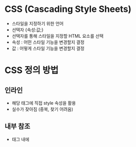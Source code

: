 # CSS (Cascading Style Sheets)
* 스타일을 지정하기 위한 언어
* 선택자 {속성:값;}
* 선택자를 통해 스타일을 지정할 HTML 요소를 선택
* 속성 : 어떤 스타일 기능을 변경할지 결정
* 값 : 어떻게 스타일 기능을 변경할지 결정

# CSS 정의 방법
## 인라인 
* 해당 태그에 직접 style 속성을 활용
* 실수가 잦아짐 (중복, 찾기 어려움)
## 내부 참조
* <head> 태그 내에 <style> 에 지정
* 내부 참조를 쓰게 되면 코드가 너무 길어짐
## 외부 참조
* 외부 CSS 파일을 <head> 내 <link>를 통해 불러오기
* 가장 많이 쓰는 방식

# CSS Selectors
## 선택자 유형
* 기본 선택자
  * 전체 선택자 : *
  * 요소 선택자 : h1. h2 (HTML 태그를 직접 선택)
  * 클래스 선택자 : .green
  * 아이디 선택자 : #purple (단일 id 사용)
  * 속성 선택자 

* 결합자
  * 자손 결합자 : .box p [선택자 box 하위의 모든 p 요소]
  * 자식 결합자 : .box > p [선택자 box  바로 아래의 p 요소]
  * 일반 형제 결합자 : p ~ span [선택자 p 뒤에 위치하는 span 요소를 모두 선택]
  * 인접 형제 결합자 : p + span [선택자 p 바로 뒤에 위치하는 span 요소를 선택]

* 의사 클래스/요소
  * 링크, 동적 의사 클래스
  * 구조적 의사 클래스, 기타 의사 클래스, 의사 엘리먼트, 속성 선택자
* 우선순위 : !important > 인라인 > id > class, 속성, pseudo-class > 요소, pseudo-element > CSS 파일 로딩 순서
  
* CSS 상속
  * 속성 중에는 상속이 되는 것과 되지 않는 것들이 있다.
  * 되는 것 : text 관련 요소, opacity, visibility 등
  * 안되는 것 : box model 관련 요소, position 관련 요소 등

# CSS 기본 스타일
* 크기 단위
  * PX 픽셀
    * 모니터 해상도의 한 화소 기준
    * 고정적인 단위
  * %
    * 백분율 단위
    * 가변적인 레이아웃에서 자주 사용
  * em
    * 상속의 영향을 받음
    * 배수 단위, 요소에 지정된 사이즈에 상대적인 사이즈를 가짐
  * rem 
    * 상속의 영향을 받지 않음
    * 최상위 요소 html 의 사이즈를 기준으로 배수 단위를 가짐
  * viewport
    * 디바이스의 viewport를 기준으로 상대적인 사이즈가 결정됨
    * vw, vh, vmin, vmax
* 색상 단위
  * 색상 키워드
    * 대소문자 구분 X
    * 특정 색을 직접 글자로 나타냄
  * RGB 색상
    * 16진수 표기법 (#) or 함수형 표기법 (rgb) 으로 특정 색을 표현
  * HSL 색상
    * 색상, 채도, 명도를 통해 특정 색을 표현하는 방식
    * hsla : a는 투명도

* 문서 표현
  * 텍스트
    * 서체 (font-family)
    * 서체 스타일 (font-style, font-weight)
    * 자간 (letter-spacing)
    * 단어 간격 (word-spacing)
    * 행간 (line-height)
    * 컬러 (color)
    * 배경 (background-image, background-color)
    * 목록 (li) , 표 (table)

# Box model
* 모든 HTML 요소는 box 형태로 되어있음
* 하나의 박스는 네 부분으로 이루어짐
  * margin / border / padding / content
  * margin / padding의 shorthand
    * 1개 = 상하좌우
    * 2개 = 상하 / 좌우
    * 3개 = 상 / 좌우 / 하
    * 4개 = 상 / 우 / 하 / 좌
  * border의 shorthand
    * width style color
* 기본적으로 모든 요소의 box-sizing은 content-box
* padding을 제외한 순수 contents 영역만을 box로 지정
* 우리가 일반적으로 영역을 볼 때는 border까지의 너비를 보는 것을 원함
  * box-sizing을 border-box로 설정

# CSS Display
* display에 따라 크기와 배치가 달라진다.
* block 
  * 줄 바꿈이 일어나는 요소
  * 화면 크기 전체의 가로 폭을 차지한다.
  * 블록 레벨 요소 안에 인라인 레벨 요소가 들어갈 수 있음
  * `div / ul, ol, li / p / hr / form` 등
* inline
  * 줄 바꿈이 일어나지 않는 행의 일부 요소
  * content 너비만큼 가로 폭 차지
  * width, height, margin-top, margin-botton을 지정할 수 없다.
  * 상하 여백은 line-height으로 지정
  * `span / a / img / input, label / b, em, i, strong` 등
* display: inline-block
  * block과 inline 레벨 요소의 특징을 모두 가짐
* display: none
  * 화면에 표시하지 않고 공간조차 부여되지 않음
  * hidden은 공간은 차지함

# CSS position
* 문서 상에서 요소의 위치 지정
* static 
  * 모든 태그의 기본 값
  * 일반적인 요소의 배치 순서에 따름
  * 부모 요소 내에서 배치될 때는 부모 요소의 위치를 기준으로 배치됨
* 좌표 프로퍼티 (top, bottom, left, right) 로 이동 가능한 position
  * relative : 상대 위치
    * 자기 자신의 static 위치를 기준으로 이동
    * 요소가 차지하는 공간은  static일 때와 같음
  * absolute : 절대 위치
    * normal flow에서 벗어남
    * 가장 가까이 있는 부모를 기준으로 이동 (없는 경우 화면 기준으로)
  * fixed : 고정 위치
    * normal flow에서 벗어남
    * 부모 요소와 관계없이 viewport를 기준으로 이동
  * sticky : 스크롤에 따라 static -> fixed로 변경
    * 속성을 적용한 박스는 평소에 일반적인 흐름이지만, 스크롤 위치가 임계점에 이르면 박스를 화면에 고정


# CSS 원칙
* 1, 2 : Normal flow
  * 모든 요소는 박스모델, 좌측상단에 배치
  * diplay에 따라 크기와 배치가 달라짐
* 3 : position으로 위치의 기준을 변경
  * relative : 본인의 원래 위치
  * absolute : 특정 부모의 위치
  * fixed : 화면의 위치
  * sticky : 기본적으로 static이나 스크롤 이동에 따라 fixed로 변경